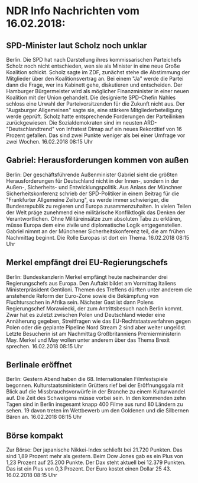 # NDR Info Nachrichten vom 16.02.2018:


## SPD-Minister laut Scholz noch unklar
Berlin. Die SPD hat nach Darstellung ihres kommissarischen Parteichefs Scholz noch nicht entschieden, wen sie als Minister in eine neue Große Koalition schickt. Scholz sagte im ZDF, zunächst stehe die Abstimmung der Mitglieder über den Koalitionsvertrag an. Bei einem "Ja" werde die Partei dann die Frage, wer ins Kabinett gehe, diskutieren und entscheiden. Der Hamburger Bürgermeister wird als möglicher Finanzminister in einer neuen Koalition mit der Union gehandelt. Die designierte SPD-Chefin Nahles schloss eine Urwahl der Parteivorsitzenden für die Zukunft nicht aus. Der "Augsburger Allgemeinen" sagte sie, eine stärkere Mitgliederbeteiligung werde geprüft. Scholz hatte entsprechende Forderungen der Parteilinken zurückgewiesen. Die Sozialdemokraten sind im neusten ARD-"Deutschlandtrend" von Infratest Dimap auf ein neues Rekordtief von 16 Prozent gefallen. Das sind zwei Punkte weniger als bei einer Umfrage vor zwei Wochen. 16.02.2018 08:15 Uhr 

## Gabriel: Herausforderungen kommen von außen
Berlin: Der geschäftsführende Außenminister Gabriel sieht die größten Herausforderungen für Deutschland nicht in der Innen-, sondern in der Außen-, Sicherheits- und Entwicklungspolitik. Aus Anlass der Münchner Sicherheitskonferenz schrieb der SPD-Politiker in einem Beitrag für die "Frankfurter Allgemeine Zeitung", es werde immer schwieriger, die Bundesrepublik zu regieren und Europa zusammenzuhalten. In vielen Teilen der Welt präge zunehmend eine militärische Konfliktlogik das Denken der Verantwortlichen. Ohne Militäreinsätze zum absoluten Tabu zu erklären, müsse Europa dem eine zivile und diplomatische Logik entgegenstellen. Gabriel nimmt  an der Münchener Sicherheitskonferenz teil, die am frühen Nachmittag beginnt. Die Rolle Europas ist dort ein Thema. 16.02.2018 08:15 Uhr 

## Merkel empfängt drei EU-Regierungschefs
Berlin: Bundeskanzlerin Merkel empfängt heute nacheinander drei Regierungschefs aus Europa. Den Auftakt bildet am Vormittag Italiens Ministerpräsident Gentiloni. Themen des Treffens dürften unter anderem die anstehende Reform der Euro-Zone sowie die Bekämpfung von Fluchtursachen in Afrika sein. Nächster Gast ist dann Polens Regierungschef Morawiecki, der zum Antrittsbesuch nach Berlin kommt. Zwar hat es zuletzt zwischen Polen und Deutschland wieder eine Annäherung gegeben, Streitfragen wie das EU-Rechtstaatsverfahren gegen Polen oder die geplante Pipeline Nord Stream 2 sind aber weiter ungelöst. Letzte Besucherin ist am Nachmittag Großbritanniens Premierministerin May. Merkel und May wollen unter anderem über das Thema Brexit sprechen. 16.02.2018 08:15 Uhr 

## Berlinale eröffnet
Berlin: Gestern Abend haben die 68. Internationalen Filmfestspiele begonnen. Kulturstaatsministerin Grütters rief bei der Eröffnungsgala mit Blick auf die Missbrauchsvorwürfe in der Branche zu einem Kulturwandel auf. Die Zeit des Schweigens müsse vorbei sein. In den kommenden zehn Tagen sind in Berlin insgesamt knapp 400 Filme aus rund 80 Ländern zu sehen. 19 davon treten im Wettbewerb um den Goldenen und die Silbernen Bären an. 16.02.2018 08:15 Uhr 

## Börse kompakt
Zur Börse: Der japanische Nikkei-Index schließt bei 21.720 Punkten. Das sind 1,89 Prozent mehr als gestern. Beim Dow Jones gab es ein Plus von 1,23 Prozent auf 25.200 Punkte. Der Dax steht aktuell bei 12.379 Punkten. Das ist ein Plus von 0,3 Prozent. Der Euro kostet einen Dollar 25 43. 16.02.2018 08:15 Uhr 
